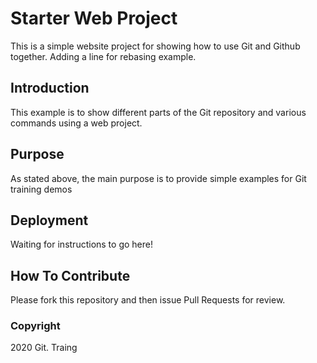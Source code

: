 # Starter Web Project

This is a simple website project for 
showing how to use Git and Github together.
Adding a line for rebasing example.
## Introduction

This example is to show different parts
of the Git repository and various commands 
using a web project.

## Purpose

As stated above, the main purpose is to 
provide simple examples for Git training
demos

## Deployment

Waiting for instructions to go here!

## How To Contribute

Please fork this repository and then issue Pull Requests for 
review. 

### Copyright
2020 Git. Traing